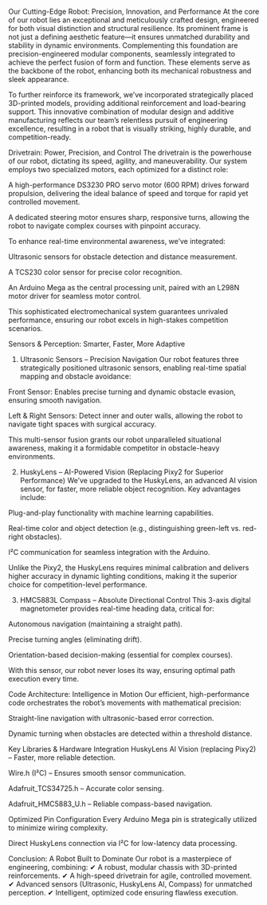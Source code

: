 Our Cutting-Edge Robot: Precision, Innovation, and Performance
At the core of our robot lies an exceptional and meticulously crafted design, engineered for both visual distinction and structural resilience. Its prominent frame is not just a defining aesthetic feature—it ensures unmatched durability and stability in dynamic environments. Complementing this foundation are precision-engineered modular components, seamlessly integrated to achieve the perfect fusion of form and function. These elements serve as the backbone of the robot, enhancing both its mechanical robustness and sleek appearance.

To further reinforce its framework, we’ve incorporated strategically placed 3D-printed models, providing additional reinforcement and load-bearing support. This innovative combination of modular design and additive manufacturing reflects our team’s relentless pursuit of engineering excellence, resulting in a robot that is visually striking, highly durable, and competition-ready.

Drivetrain: Power, Precision, and Control
The drivetrain is the powerhouse of our robot, dictating its speed, agility, and maneuverability. Our system employs two specialized motors, each optimized for a distinct role:

A high-performance DS3230 PRO servo motor (600 RPM) drives forward propulsion, delivering the ideal balance of speed and torque for rapid yet controlled movement.

A dedicated steering motor ensures sharp, responsive turns, allowing the robot to navigate complex courses with pinpoint accuracy.

To enhance real-time environmental awareness, we’ve integrated:

Ultrasonic sensors for obstacle detection and distance measurement.

A TCS230 color sensor for precise color recognition.

An Arduino Mega as the central processing unit, paired with an L298N motor driver for seamless motor control.

This sophisticated electromechanical system guarantees unrivaled performance, ensuring our robot excels in high-stakes competition scenarios.

Sensors & Perception: Smarter, Faster, More Adaptive
1. Ultrasonic Sensors – Precision Navigation
Our robot features three strategically positioned ultrasonic sensors, enabling real-time spatial mapping and obstacle avoidance:

Front Sensor: Enables precise turning and dynamic obstacle evasion, ensuring smooth navigation.

Left & Right Sensors: Detect inner and outer walls, allowing the robot to navigate tight spaces with surgical accuracy.

This multi-sensor fusion grants our robot unparalleled situational awareness, making it a formidable competitor in obstacle-heavy environments.

2. HuskyLens – AI-Powered Vision (Replacing Pixy2 for Superior Performance)
We’ve upgraded to the HuskyLens, an advanced AI vision sensor, for faster, more reliable object recognition. Key advantages include:

Plug-and-play functionality with machine learning capabilities.

Real-time color and object detection (e.g., distinguishing green-left vs. red-right obstacles).

I²C communication for seamless integration with the Arduino.

Unlike the Pixy2, the HuskyLens requires minimal calibration and delivers higher accuracy in dynamic lighting conditions, making it the superior choice for competition-level performance.

3. HMC5883L Compass – Absolute Directional Control
This 3-axis digital magnetometer provides real-time heading data, critical for:

Autonomous navigation (maintaining a straight path).

Precise turning angles (eliminating drift).

Orientation-based decision-making (essential for complex courses).

With this sensor, our robot never loses its way, ensuring optimal path execution every time.

Code Architecture: Intelligence in Motion
Our efficient, high-performance code orchestrates the robot’s movements with mathematical precision:

Straight-line navigation with ultrasonic-based error correction.

Dynamic turning when obstacles are detected within a threshold distance.

Key Libraries & Hardware Integration
HuskyLens AI Vision (replacing Pixy2) – Faster, more reliable detection.

Wire.h (I²C) – Ensures smooth sensor communication.

Adafruit_TCS34725.h – Accurate color sensing.

Adafruit_HMC5883_U.h – Reliable compass-based navigation.

Optimized Pin Configuration
Every Arduino Mega pin is strategically utilized to minimize wiring complexity.

Direct HuskyLens connection via I²C for low-latency data processing.

Conclusion: A Robot Built to Dominate
Our robot is a masterpiece of engineering, combining:
✔ A robust, modular chassis with 3D-printed reinforcements.
✔ A high-speed drivetrain for agile, controlled movement.
✔ Advanced sensors (Ultrasonic, HuskyLens AI, Compass) for unmatched perception.
✔ Intelligent, optimized code ensuring flawless execution.
